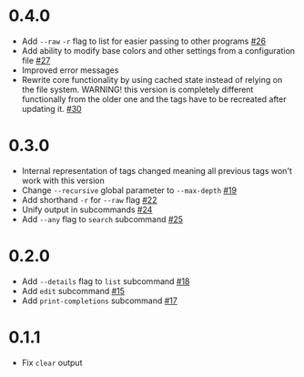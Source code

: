 # 0.4.0

* Add `--raw` `-r` flag to list for easier passing to other programs [#26](https://github.com/wojciechkepka/wutag/pull/26)
* Add ability to modify base colors and other settings from a configuration file [#27](https://github.com/wojciechkepka/wutag/pull/27)
* Improved error messages
* Rewrite core functionality by using cached state instead of relying on the file system.
  WARNING! this version is completely different functionally from the older one and the tags have to be recreated
  after updating it. [#30](https://github.com/wojciechkepka/wutag/pull/30)


# 0.3.0

* Internal representation of tags changed meaning all previous tags won't work with this version
* Change `--recursive` global parameter to `--max-depth` [#19](https://github.com/wojciechkepka/wutag/pull/19)
* Add shorthand `-r` for `--raw` flag [#22](https://github.com/wojciechkepka/wutag/pull/22)
* Unify output in subcommands [#24](https://github.com/wojciechkepka/wutag/pull/24)
* Add `--any` flag to `search` subcommand [#25](https://github.com/wojciechkepka/wutag/pull/25)


# 0.2.0

* Add `--details` flag to `list` subcommand [#18](https://github.com/wojciechkepka/wutag/pull/18)
* Add `edit` subcommand [#15](https://github.com/wojciechkepka/wutag/pull/15)
* Add `print-completions` subcommand [#17](https://github.com/wojciechkepka/wutag/pull/17)


# 0.1.1

* Fix `clear` output
